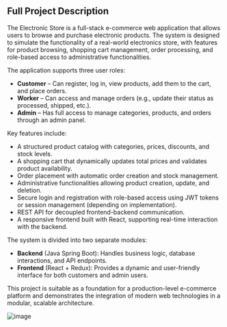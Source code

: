 ## Full Project Description

The Electronic Store is a full-stack e-commerce web application that allows users to browse and purchase electronic products. The system is designed to simulate the functionality of a real-world electronics store, with features for product browsing, shopping cart management, order processing, and role-based access to administrative functionalities.

The application supports three user roles:
- **Customer** – Can register, log in, view products, add them to the cart, and place orders.
- **Worker** – Can access and manage orders (e.g., update their status as processed, shipped, etc.).
- **Admin** – Has full access to manage categories, products, and orders through an admin panel.

Key features include:
- A structured product catalog with categories, prices, discounts, and stock levels.
- A shopping cart that dynamically updates total prices and validates product availability.
- Order placement with automatic order creation and stock management.
- Administrative functionalities allowing product creation, update, and deletion.
- Secure login and registration with role-based access using JWT tokens or session management (depending on implementation).
- REST API for decoupled frontend-backend communication.
- A responsive frontend built with React, supporting real-time interaction with the backend.

The system is divided into two separate modules:
- **Backend** (Java Spring Boot): Handles business logic, database interactions, and API endpoints.
- **Frontend** (React + Redux): Provides a dynamic and user-friendly interface for both customers and admin users.

This project is suitable as a foundation for a production-level e-commerce platform and demonstrates the integration of modern web technologies in a modular, scalable architecture.

![image](https://github.com/user-attachments/assets/48ab2a4e-13e7-4455-a6e9-98775885f411)
